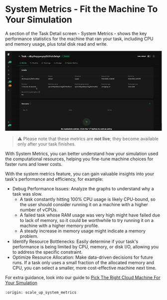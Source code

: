 # System Metrics - Fit the Machine To Your Simulation

A section of the Task Detail screen - System Metrics - shows the key performance statistics for the machine that ran your task, including CPU and memory usage, plus total disk read and write.

![System Metrics](../_static/sys_metrics.gif)

>⚠️ Please note that these metrics are **not live**; they become available only after your task finishes.

With System Metrics, you can better understand how your simulation used the computational resources, helping you fine-tune machine choices for faster runs and lower costs.

With the system metrics feature, you can gain valuable insights into your task's performance and efficiency, for example:
- Debug Performance Issues: Analyze the graphs to understand why a task was slow. 
  - A task constantly hitting 100% CPU usage is likely CPU-bound, so the user should consider running it on a machine with a higher number of vCPUs.
  - A failed task whose RAM usage was very high might have failed due to lack of memory, so it could be worthwhile to try running it on a machine with a higher memory profile.
  - A steady increase in memory usage might indicate a memory problem.
- Identify Resource Bottlenecks: Easily determine if your task's performance is being limited by CPU, memory, or disk I/O, allowing you to address the specific constraint.
- Optimize Resource Allocation: Make data-driven decisions for future runs. If a task only uses a small fraction of the allocated memory and CPU, you can select a smaller, more cost-effective machine next time.

For extra guidance, look into our guide to [Pick The Right Cloud Machine For Your Simulation](https://inductiva.ai/guides/how-it-works/machine_simulation/pick-cloud-machine)

```{banner_small}
:origin: scale_up_system_metrics
```